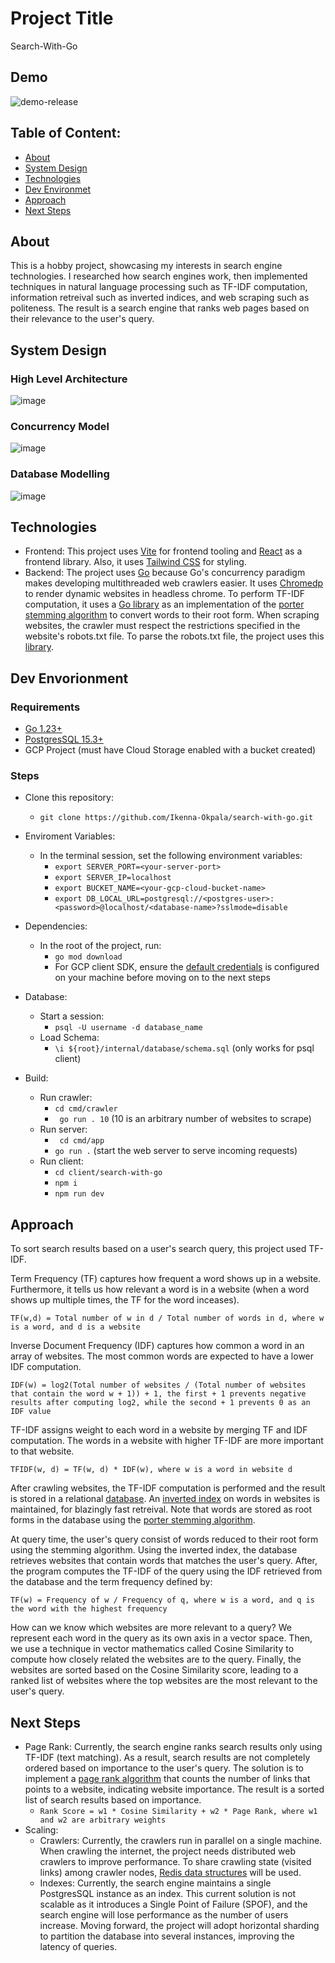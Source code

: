 # Project Title
Search-With-Go

## Demo

![demo-release](https://github.com/user-attachments/assets/1377f4fc-bb20-43f5-b77d-48b04cde73c7)

## Table of Content:
- [About](https://github.com/Ikenna-Okpala/search-with-go/tree/main?tab=readme-ov-file#about)
- [System Design](https://github.com/Ikenna-Okpala/search-with-go/tree/main?tab=readme-ov-file#system-design)
- [Technologies](https://github.com/Ikenna-Okpala/search-with-go/tree/main?tab=readme-ov-file#technologies)
- [Dev Environmet](https://github.com/Ikenna-Okpala/search-with-go/tree/main?tab=readme-ov-file#dev-envorionment)
- [Approach](https://github.com/Ikenna-Okpala/search-with-go/tree/main?tab=readme-ov-file#approach)
- [Next Steps](https://github.com/Ikenna-Okpala/search-with-go/tree/main?tab=readme-ov-file#next-steps)

## About
This is a hobby project, showcasing my interests in search engine technologies. I researched how search engines work, then implemented techniques in natural language processing such as TF-IDF computation, information retreival such as inverted indices, and web scraping such as politeness. The result is a search engine that ranks web pages based on their relevance to the user's query.

## System Design

### High Level Architecture
![image](https://github.com/user-attachments/assets/7f91ff05-0f6b-4559-9e7c-e5c6771677b0)

### Concurrency Model
![image](https://github.com/user-attachments/assets/919345f0-d712-466c-8b1b-ea6e04ce390c)


### Database Modelling
![image](https://github.com/user-attachments/assets/8ce1a0a4-55fe-4cf3-9745-8a02e08b3ace)

## Technologies
- Frontend: This project uses [Vite](https://vite.dev/) for frontend tooling and [React](https://react.dev/) as a frontend library. Also, it uses [Tailwind CSS](https://tailwindcss.com/) for styling.
- Backend: The project uses [Go](https://go.dev/) because Go's concurrency paradigm makes developing multithreaded web crawlers easier. It uses [Chromedp](https://github.com/chromedp/chromedp) to render dynamic websites in headless chrome. To perform TF-IDF computation, it uses a [Go library](https://github.com/agonopol/go-stem?tab=readme-ov-file) as an implementation of the [porter stemming algorithm](https://tartarus.org/martin/PorterStemmer/index.html) to convert words to their root form. When scraping websites, the crawler must respect the restrictions specified in the website's robots.txt file. To parse the robots.txt file, the project uses this [library](https://github.com/benjaminestes/robots?tab=readme-ov-file).

## Dev Envorionment

### Requirements
- [Go 1.23+](https://go.dev/dl/)
- [PostgresSQL 15.3+](https://www.postgresql.org/download/)
- GCP Project (must have Cloud Storage enabled with a bucket created)

### Steps
- Clone this repository:
  - ```git clone https://github.com/Ikenna-Okpala/search-with-go.git```
 
- Enviroment Variables:
  - In the terminal session, set the following environment variables:
    - ```export SERVER_PORT=<your-server-port>```
    -  ```export SERVER_IP=localhost```
    -  ```export BUCKET_NAME=<your-gcp-cloud-bucket-name>```
    -  ```export DB_LOCAL_URL=postgresql://<postgres-user>:<password>@localhost/<database-name>?sslmode=disable```

- Dependencies:
  - In the root of the project, run:
     - ```go mod download```
     - For GCP client SDK, ensure the [default credentials](https://cloud.google.com/docs/authentication/application-default-credentials) is configured on your machine before moving on to the next steps
   
- Database:
  - Start a session:
      - ```psql -U username -d database_name```
  - Load Schema:
    - ```\i ${root}/internal/database/schema.sql``` (only works for psql client)

- Build:
  - Run crawler:
    - ```cd cmd/crawler``` 
    - ``` go run . 10``` (10 is an arbitrary number of websites to scrape)
  - Run server:
    - ``` cd cmd/app```
    - ```go run .``` (start the web server to serve incoming requests)
  - Run client:
    - ```cd client/search-with-go```
    - ```npm i```
    - ```npm run dev```

## Approach
To sort search results based on a user's search query, this project used TF-IDF.

Term Frequency (TF) captures how frequent a word shows up in a website. Furthermore, it tells us how relevant a word is in a website (when a word shows up multiple times, the TF for the word inceases).

```TF(w,d) = Total number of w in d / Total number of words in d, where w is a word, and d is a website```

Inverse Document Frequency (IDF) captures how common a word in an array of websites. The most common words are expected to have a lower IDF computation.

```IDF(w) = log2(Total number of websites / (Total number of websites that contain the word w + 1)) + 1, the first + 1 prevents negative results after computing log2, while the second + 1 prevents 0 as an IDF value```

TF-IDF assigns weight to each word in a website by merging TF and IDF computation. The words in a website with higher TF-IDF are more important to that website.

```TFIDF(w, d) = TF(w, d) * IDF(w), where w is a word in website d```

After crawling websites, the TF-IDF computation is performed and the result is stored in a relational [database](https://github.com/Ikenna-Okpala/search-with-go/edit/main/README.md#database-modelling). An [inverted index](https://en.wikipedia.org/wiki/Inverted_index) on words in websites is maintained, for blazingly fast retreival. Note that words are stored as root forms in the database using the [porter stemming algorithm](https://tartarus.org/martin/PorterStemmer/index.html).

At query time, the user's query consist of words reduced to their root form using the stemming algorithm. Using the inverted index, the database retrieves websites that contain words that matches the user's query. After, the program computes the TF-IDF of the query using the IDF retrieved from the database and the term frequency defined by:

```TF(w) = Frequency of w / Frequency of q, where w is a word, and q is the word with the highest frequency```

How can we know which websites are more relevant to a query? We represent each word in the query as its own axis in a vector space. Then, we use a technique in vector mathematics called Cosine Similarity to compute how closely related the websites are to the query. Finally, the websites are sorted based on the Cosine Similarity score, leading to a ranked list of websites where the top websites are the most relevant to the user's query.

## Next Steps
- Page Rank: Currently, the search engine ranks search results only using TF-IDF (text matching). As a result, search results are not completely ordered based on importance to the user's query. The solution is to implement a [page rank algorithm](https://en.wikipedia.org/wiki/PageRank) that counts the number of links that points to a website, indicating website importance. The result is a sorted list of search results based on importance.
  - ```Rank Score = w1 * Cosine Similarity + w2 * Page Rank, where w1 and w2 are arbitrary weights```
- Scaling:
  - Crawlers: Currently, the crawlers run in parallel on a single machine. When crawling the internet, the project needs distributed web crawlers to improve performance. To share crawling state (visited links) among crawler nodes, [Redis data structures](https://redis.io/technology/data-structures/) will be used.
  - Indexes: Currently, the search engine maintains a single PostgresSQL instance as an index. This current solution is not scalable as it introduces a Single Point of Failure (SPOF), and the search engine will lose performance as the number of users increase. Moving forward, the project will adopt horizontal sharding to partition the database into several instances, improving the latency of queries.







